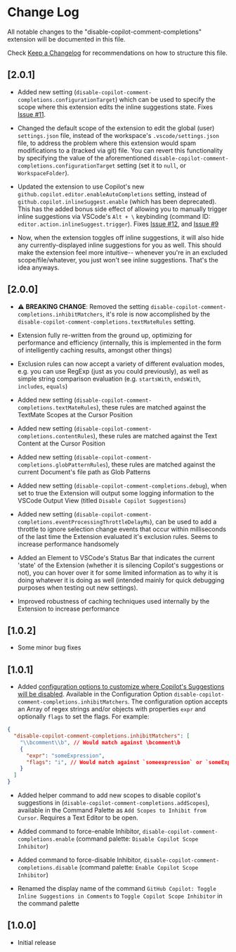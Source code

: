 # Change Log

All notable changes to the "disable-copilot-comment-completions" extension will be documented in this file.

Check [Keep a Changelog](http://keepachangelog.com/) for recommendations on how to structure this file.

## [2.0.1]

- Added new setting (`disable-copilot-comment-completions.configurationTarget`) which can be used to specify the scope where this extension edits the inline suggestions state. Fixes [Issue #11](https://github.com/jamesonknutson/disable-copilot-comment-completions/issues/11).

- Changed the default scope of the extension to edit the global (user) `settings.json` file, instead of the workspace's `.vscode/settings.json` file, to address the problem where this extension would spam modifications to a (tracked via git) file. You can revert this functionality by specifying the value of the aforementioned `disable-copilot-comment-completions.configurationTarget` setting (set it to `null`, or `WorkspaceFolder`).

- Updated the extension to use Copilot's new `github.copilot.editor.enableAutoCompletions` setting, instead of `github.copilot.inlineSuggest.enable` (which has been deprecated). This has the added bonus side effect of allowing you to manually trigger inline suggestions via VSCode's `Alt + \` keybinding (command ID: `editor.action.inlineSuggest.trigger`). Fixes [Issue #12](https://github.com/jamesonknutson/disable-copilot-comment-completions/issues/12), and [Issue #9](https://github.com/jamesonknutson/disable-copilot-comment-completions/issues/9)

- Now, when the extension toggles off inline suggestions, it will also hide any currently-displayed inline suggestions for you as well. This should make the extension feel more intuitive-- whenever you're in an excluded scope/file/whatever, you just won't see inline suggestions. That's the idea anyways.

## [2.0.0]

- ⚠ **BREAKING CHANGE**: Removed the setting `disable-copilot-comment-completions.inhibitMatchers`, it's role is now accomplished by the `disable-copilot-comment-completions.textMateRules` setting.

- Extension fully re-written from the ground up, optimizing for performance and efficiency (internally, this is implemented in the form of intelligently caching results, amongst other things)

- Exclusion rules can now accept a variety of different evaluation modes, e.g. you can use RegExp (just as you could previously), as well as simple string comparison evaluation (e.g. `startsWith`, `endsWith`, `includes`, `equals`)

- Added new setting (`disable-copilot-comment-completions.textMateRules`), these rules are matched against the TextMate Scopes at the Cursor Position

- Added new setting (`disable-copilot-comment-completions.contentRules`), these rules are matched against the Text Content at the Cursor Position

- Added new setting (`disable-copilot-comment-completions.globPatternRules`), these rules are matched against the current Document's file path as Glob Patterns

- Added new setting (`disable-copilot-comment-completions.debug`), when set to true the Extension will output some logging information to the VSCode Output View (titled `Disable Copilot Suggestions`)

- Added new setting (`disable-copilot-comment-completions.eventProcessingThrottleDelayMs`), can be used to add a throttle to ignore selection change events that occur within <X> milliseconds of the last time the Extension evaluated it's exclusion rules. Seems to increase performance handsomely

- Added an Element to VSCode's Status Bar that indicates the current 'state' of the Extension (whether it is silencing Copilot's suggestions or not), you can hover over it for some limited information as to why it is doing whatever it is doing as well (intended mainly for quick debugging purposes when testing out new settings).

- Improved robustness of caching techniques used internally by the Extension to increase performance

## [1.0.2]

- Some minor bug fixes

## [1.0.1]

- Added [configuration options to customize where Copilot's Suggestions will be disabled](https://github.com/jamesonknutson/disable-copilot-comment-completions/issues/1). Available in the Configuration Option `disable-copilot-comment-completions.inhibitMatchers`. The configuration option accepts an Array of regex strings and/or objects with properties `expr` and optionally `flags` to set the flags. For example:

```json
{
  "disable-copilot-comment-completions.inhibitMatchers": [
    "\\bcomment\\b", // Would match against \bcomment\b
    {
      "expr": "someExpression",
      "flags": "i", // Would match against `someexpression` or `someExpression`, case insensitive
    }
  ]
}
```

- Added helper command to add new scopes to disable copilot's suggestions in (`disable-copilot-comment-completions.addScopes`), available in the Command Palette as `Add Scopes to Inhibit from Cursor`. Requires a Text Editor to be open.
- Added command to force-enable Inhibitor, `disable-copilot-comment-completions.enable` (command palette: `Disable Copilot Scope Inhibitor`)

- Added command to force-disable Inhibitor, `disable-copilot-comment-completions.disable` (command palette: `Enable Copilot Scope Inhibitor`)

- Renamed the display name of the command `GitHub Copilot: Toggle Inline Suggestions in Comments` to `Toggle Copilot Scope Inhibitor` in the command palette

## [1.0.0]

- Initial release
